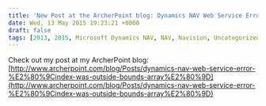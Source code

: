 ```yaml
---
title: 'New Post at the ArcherPoint blog: Dynamics NAV Web Service Error: “Index was outside the bounds of the array.”'
date: Wed, 13 May 2015 19:23:21 +0000
draft: false
tags: [2013, 2015, Microsoft Dynamics NAV, NAV, Navision, Uncategorized, Web Services]
---
```


Check out my post at my ArcherPoint blog: [http://www.archerpoint.com/blog/Posts/dynamics-nav-web-service-error-%E2%80%9Cindex-was-outside-bounds-array%E2%80%9D](http://www.archerpoint.com/blog/Posts/dynamics-nav-web-service-error-%E2%80%9Cindex-was-outside-bounds-array%E2%80%9D)